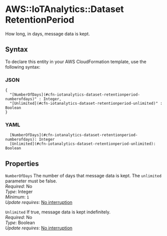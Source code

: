 # AWS::IoTAnalytics::Dataset RetentionPeriod<a name="aws-properties-iotanalytics-dataset-retentionperiod"></a>

How long, in days, message data is kept\.

## Syntax<a name="aws-properties-iotanalytics-dataset-retentionperiod-syntax"></a>

To declare this entity in your AWS CloudFormation template, use the following syntax:

### JSON<a name="aws-properties-iotanalytics-dataset-retentionperiod-syntax.json"></a>

```
{
  "[NumberOfDays](#cfn-iotanalytics-dataset-retentionperiod-numberofdays)" : Integer,
  "[Unlimited](#cfn-iotanalytics-dataset-retentionperiod-unlimited)" : Boolean
}
```

### YAML<a name="aws-properties-iotanalytics-dataset-retentionperiod-syntax.yaml"></a>

```
  [NumberOfDays](#cfn-iotanalytics-dataset-retentionperiod-numberofdays): Integer
  [Unlimited](#cfn-iotanalytics-dataset-retentionperiod-unlimited): Boolean
```

## Properties<a name="aws-properties-iotanalytics-dataset-retentionperiod-properties"></a>

`NumberOfDays`  <a name="cfn-iotanalytics-dataset-retentionperiod-numberofdays"></a>
The number of days that message data is kept\. The `unlimited` parameter must be false\.  
*Required*: No  
*Type*: Integer  
*Minimum*: `1`  
*Update requires*: [No interruption](https://docs.aws.amazon.com/AWSCloudFormation/latest/UserGuide/using-cfn-updating-stacks-update-behaviors.html#update-no-interrupt)

`Unlimited`  <a name="cfn-iotanalytics-dataset-retentionperiod-unlimited"></a>
If true, message data is kept indefinitely\.  
*Required*: No  
*Type*: Boolean  
*Update requires*: [No interruption](https://docs.aws.amazon.com/AWSCloudFormation/latest/UserGuide/using-cfn-updating-stacks-update-behaviors.html#update-no-interrupt)